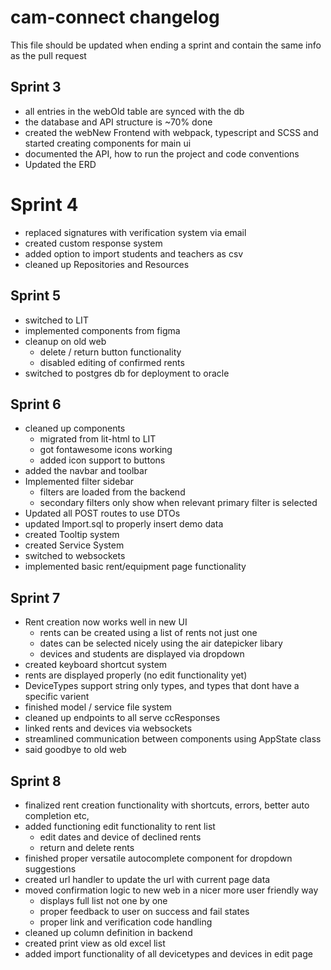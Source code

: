 # cam-connect changelog
This file should be updated when ending a sprint and contain the same info as the pull request

## Sprint 3

- all entries in the webOld table are synced with the db
- the database and API structure is ~70% done
- created the webNew Frontend with webpack, typescript and SCSS and started creating components for main ui
- documented the API, how to run the project and code conventions 
- Updated the ERD

# Sprint 4

- replaced signatures with verification system via email
- created custom response system
- added option to import students and teachers as csv
- cleaned up Repositories and Resources

## Sprint 5

- switched to LIT
- implemented components from figma
- cleanup on old web
  - delete / return button functionality
  - disabled editing of confirmed rents
- switched to postgres db for deployment to oracle

## Sprint 6

- cleaned up components
  - migrated from lit-html to LIT
  - got fontawesome icons working
  - added icon support to buttons
- added the navbar and toolbar
- Implemented filter sidebar
  - filters are loaded from the backend
  - secondary filters only show when relevant primary filter is selected
- Updated all POST routes to use DTOs
- updated Import.sql to properly insert demo data
- created Tooltip system
- created Service System
- switched to websockets
- implemented basic rent/equipment page functionality

## Sprint 7

- Rent creation now works well in new UI
  - rents can be created using a list of rents not just one
  - dates can be selected nicely using the air datepicker libary
  - devices and students are displayed via dropdown
- created keyboard shortcut system
- rents are displayed properly (no edit functionality yet)
- DeviceTypes support string only types, and types that dont have a specific varient
- finished model / service file system
- cleaned up endpoints to all serve ccResponses
- linked rents and devices via websockets
- streamlined communication between components using AppState class
- said goodbye to old web

## Sprint 8

- finalized rent creation functionality with shortcuts, errors, better auto completion etc,
- added functioning edit functionality to rent list
  - edit dates and device of declined rents
  - return and delete rents
- finished proper versatile autocomplete component for dropdown suggestions
- created url handler to update the url with current page data
- moved confirmation logic to new web in a nicer more user friendly way
  - displays full list not one by one
  - proper feedback to user on success and fail states
  - proper link and verification code handling
- cleaned up column definition in backend
- created print view as old excel list
- added import functionality of all devicetypes and devices in edit page
